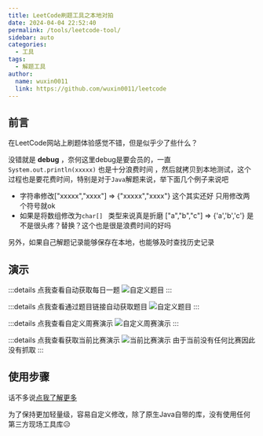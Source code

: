```yaml
---
title: LeetCode刷题工具之本地对拍
date: 2024-04-04 22:52:40
permalink: /tools/leetcode-tool/
sidebar: auto
categories:
  - 工具
tags:
  - 解题工具
author:
  name: wuxin0011
  link: https://github.com/wuxin0011/leetcode
---
```








## 前言

在LeetCode网站上刷题体验感觉不错，但是似乎少了些什么？

没错就是 **debug** ，奈何这里debug是要会员的，一直 `System.out.println(xxxxx)` 也是十分浪费时间 ，然后就拷贝到本地测试，这个过程也是要花费时间，特别是对于`Java`解题来说，举下面几个例子来说吧

 - 字符串修改["xxxxx","xxxx"] => {"xxxxx","xxxx"} 这个其实还好 只用修改两个符号就ok
 - 如果是将数组修改为`char[] ` 类型来说真是折磨 ["a","b","c"] => {'a','b','c'} 是不是很头疼？替换？这个也是很是浪费时间的好吗


另外，如果自己解题记录能够保存在本地，也能够及时查找历史记录



## 演示


:::details 点我查看自动获取每日一题
![自定义题目](https://camo.githubusercontent.com/918f5eb9772584a6ff3fbdfc8c92be86bdf218f55764edeadbe470412721fa78/68747470733a2f2f692e706f7374696d672e63632f477437703676586b2f6175746f2d6e6578742e676966)
:::


:::details 点我查看通过题目链接自动获取题目
![自定义题目](https://camo.githubusercontent.com/ed5680ea5f6865eb8c83559329d807ee7549076ac544b5a47c3cac17e206a094/68747470733a2f2f692e706f7374696d672e63632f4b5951394d7a6a312f637573746f6d2d70726f626c656d732e676966)
:::


:::details 点我查看自定义周赛演示
![自定义周赛演示](https://camo.githubusercontent.com/caa119d57a6fc52687bc28c6a21ceeb930c1fb4a1b91c2911ef91f6cf9218c75/68747470733a2f2f692e706f7374696d672e63632f3532796a564b7a442f7765656b2d636f6e746573742e676966)
:::

:::details 点我查看获取当前比赛演示
![当前比赛演示](https://camo.githubusercontent.com/678790a59bd39447c8ea2a47470e678e199f45c9658aecdabfbbb0c0eaf50ab4/68747470733a2f2f692e706f7374696d672e63632f48784b35464a42382f6375727272656e742d636f6e746573742e676966)
由于当前没有任何比赛因此没有抓取
:::



## 使用步骤


话不多说[点我了解更多](https://github.com/wuxin0011/leetcode)

为了保持更加轻量级，容易自定义修改，除了原生Java自带的库，没有使用任何第三方现场工具库😥

